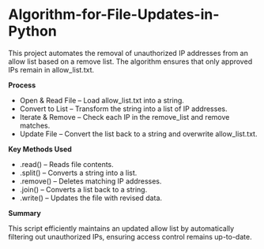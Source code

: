 # Algorithm-for-File-Updates-in-Python
This project automates the removal of unauthorized IP addresses from an allow list based on a remove list. The algorithm ensures that only approved IPs remain in allow_list.txt.

**Process**

- Open & Read File – Load allow_list.txt into a string.
- Convert to List – Transform the string into a list of IP addresses.
- Iterate & Remove – Check each IP in the remove_list and remove matches.
- Update File – Convert the list back to a string and overwrite allow_list.txt.

**Key Methods Used**
- .read() – Reads file contents.
- .split() – Converts a string into a list.
- .remove() – Deletes matching IP addresses.
- .join() – Converts a list back to a string.
- .write() – Updates the file with revised data.

**Summary**

This script efficiently maintains an updated allow list by automatically filtering out unauthorized IPs, ensuring access control remains up-to-date.

